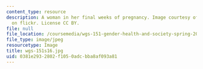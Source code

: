 ```yaml
---
content_type: resource
description: A woman in her final weeks of pregnancy. Image courtesy of The 5th Ape
  on flickr. License CC BY.
file: null
file_location: /coursemedia/wgs-151-gender-health-and-society-spring-2016/0381e2932802f1050adcbba8af093a81_wgs-151s16.jpg
file_type: image/jpeg
resourcetype: Image
title: wgs-151s16.jpg
uid: 0381e293-2802-f105-0adc-bba8af093a81
---
```

